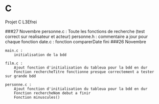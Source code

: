 C
=

Projet C L3Efrei

###27 Novembre 
	personne.c : 
		Toute les fonctions de recherche (test correct sur realisateur et acteur)
	personne.h :
		commentaire a jour pour chaque fonction
	date.c :
		fonction comparerDate fini
###26 Novembre

	main.c :
		initialisation de la bdd

	film.c :
		Ajout fonction d'initialisation du tableua pour la bdd en dur
		Fonction rechercheTitre fonctionne presque correctement a tester sur grande bdd

	personne.c :
		Ajout fonction d'initialisation du tableua pour la bdd en dur
		Fonction rechercheNom debut a finir
		Fonction minuscules()	
